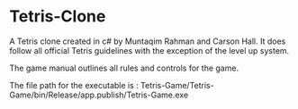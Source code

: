 # Tetris-Clone

A Tetris clone created in c# by Muntaqim Rahman and Carson Hall. 
It does follow all official Tetris guidelines with the exception of the level up system.

The game manual outlines all rules and controls for the game.

The file path for the executable is : Tetris-Game/Tetris-Game/bin/Release/app.publish/Tetris-Game.exe
